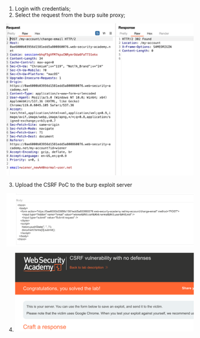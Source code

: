 

1. Login with credentials;
2. Select the request from the burp suite proxy;

![](/static/img/Pasted_image_20231107140642.png)

3. Upload the CSRF PoC to the burp exploit server

![](/static/img/Pasted_image_20231107140858.png)

4. ![](/static/img/Pasted_image_20231107140918.png)
